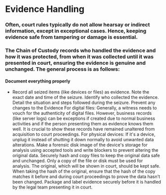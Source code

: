 # Evidence Handling

### Often, court rules typically do not allow hearsay or indirect information, except in exceptional cases. Hence, keeping evidence safe from tampering or damage is essential.

### The Chain of Custody records who handled the evidence and how it was protected, from when it was collected until it was presented in court, ensuring the evidence is genuine and unchanged. The general process is as follows:

#### Document everything properly
 - Record all seized items (like devices or files) as evidence.
Note the exact date and time of the seizure.
Identify who collected the evidence.
Detail the situation and steps followed during the seizure.
Prevent any changes to the Evidence
For digital files:
Generally, a witness needs to vouch for the authenticity of digital files. However, business records (like server logs) can be exceptions if created due to normal business activities and if the person presenting them as evidence knows them well.
It is crucial to show these records have remained unaltered from acquisition to court proceedings.
For physical devices:
If it's a device, unplug it instead of shutting it down normally to avoid unwanted data alterations.
Make a forensic disk image of the device's storage for analysis using accepted tools and write blockers to prevent altering the original data.
Securely hash and copy files to keep the original data safe and unchanged. Only a copy of the file or disk must be used for analysis. The original, which will be shown in court, should be kept safe. When taking the hash of the original, ensure that the hash of the copy matches it before and during court proceedings to prove the data hasn't been changed.
Package and label evidence securely before it is handled by the legal team presenting it in court.
